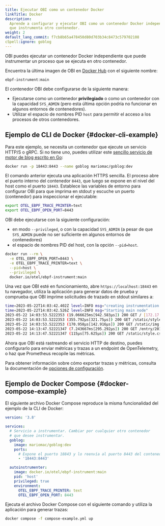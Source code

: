 ```yaml
---
title: Ejecutar OBI como un contenedor Docker
linkTitle: Docker
description:
  Aprende a configurar y ejecutar OBI como un contenedor Docker independiente
  que instrumenta otro contenedor.
weight: 2
default_lang_commit: f7cb8b65a478450d80d703b34c8473c579702108
cSpell:ignore: goblog
---
```


OBI puedes ejecutar un contenedor Docker independiente que puede instrumentar un
proceso que se ejecuta en otro contenedor.

Encuentra la última imagen de OBI en
[Docker Hub](https://hub.docker.com/r/otel/ebpf-instrument) con el siguiente
nombre:

```text
ebpf-instrument:main
```

El contenedor OBI debe configurarse de la siguiente manera:

- Ejecutarse como un contenedor **privilegiado** o como un contenedor con la
  capacidad `SYS_ADMIN` (pero esta última opción podría no funcionar en algunos
  entornos de contenedores).
- Utilizar el espacio de nombres PID `host` para permitir el acceso a los
  procesos de otros contenedores.

## Ejemplo de CLI de Docker {#docker-cli-example}

Para este ejemplo, se necesita un contenedor que ejecute un servicio HTTP/S o
gRPC. Si no tiene uno, puedes utilizar este
[sencillo servicio de motor de blog escrito en Go](https://macias.info):

```sh
docker run -p 18443:8443 --name goblog mariomac/goblog:dev
```

El comando anterior ejecuta una aplicación HTTPS sencilla. El proceso abre el
puerto interno del contenedor `8443`, que luego se expone en el nivel del host
como el puerto `18443`. Establece las variables de entorno para configurar OBI
para que imprima en stdout y escuche un puerto (contenedor) para inspeccionar el
ejecutable:

```sh
export OTEL_EBPF_TRACE_PRINTER=text
export OTEL_EBPF_OPEN_PORT=8443
```

OBI debe ejecutarse con la siguiente configuración:

- en modo `--privileged`, o con la capacidad `SYS_ADMIN` (a pesar de que
  `SYS_ADMIN` puede no ser suficiente en algunos entornos de contenedores)
- el espacio de nombres PID del host, con la opción `--pid=host`.

```sh
docker run --rm \
  -e OTEL_EBPF_OPEN_PORT=8443 \
  -e OTEL_EBPF_TRACE_PRINTER=text \
  --pid=host \
  --privileged \
  docker.io/otel/ebpf-instrument:main
```

Una vez que OBI esté en funcionamiento, abre `https://localhost:18443` en tu
navegador, utiliza la aplicación para generar datos de prueba y comprueba que
OBI imprime solicitudes de trazado en stdout similares a:

```sh
time=2023-05-22T14:03:42.402Z level=INFO msg="creating instrumentation pipeline"
time=2023-05-22T14:03:42.526Z level=INFO msg="Starting main node"
2023-05-22 14:03:53.5222353 (19.066625ms[942.583µs]) 200 GET / [172.17.0.1]->[localhost:18443] size:0B
2023-05-22 14:03:53.5222353 (355.792µs[321.75µs]) 200 GET /static/style.css [172.17.0.1]->[localhost:18443] size:0B
2023-05-22 14:03:53.5222353 (170.958µs[142.916µs]) 200 GET /static/img.png [172.17.0.1]->[localhost:18443] size:0B
2023-05-22 14:13:47.52221347 (7.243667ms[295.292µs]) 200 GET /entry/201710281345_instructions.md [172.17.0.1]->[localhost:18443] size:0B
2023-05-22 14:13:47.52221347 (115µs[75.625µs]) 200 GET /static/style.css [172.17.0.1]->[localhost:18443] size:0B
```

Ahora que OBI está rastreando el servicio HTTP de destino, puedes configurarlo
para enviar métricas y trazas a un endpoint de OpenTelemetry, o haz que
Prometheus recopile las métricas.

Para obtener información sobre cómo exportar trazas y métricas, consulta la
documentación de [opciones de configuración](../../configure/options/).

## Ejemplo de Docker Compose {#docker-compose-example}

El siguiente archivo Docker Compose reproduce la misma funcionalidad del ejemplo
de la CLI de Docker:

```yaml
version: '3.8'

services:
  # Servicio a instrumentar. Cambiar por cualquier otro contenedor
  # que desee instrumentar.
  goblog:
    image: mariomac/goblog:dev
    ports:
      # Expone el puerto 18843 y lo reenvía al puerto 8443 del contenedor
      - '18443:8443'

  autoinstrumenter:
    image: docker.io/otel/ebpf-instrument:main
    pid: 'host'
    privileged: true
    environment:
      OTEL_EBPF_TRACE_PRINTER: text
      OTEL_EBPF_OPEN_PORT: 8443
```

Ejecuta el archivo Docker Compose con el siguiente comando y utiliza la
aplicación para generar trazas:

```sh
docker compose -f compose-example.yml up
```
